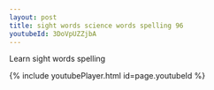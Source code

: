 ```yaml
---
layout: post
title: sight words science words spelling 96
youtubeId: 3DoVpUZZjbA
---
```

 
 
Learn sight words spelling
 
 
 
 
{% include youtubePlayer.html id=page.youtubeId %}
 
 
